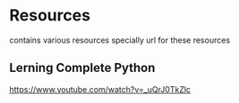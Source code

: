# Resources
contains various resources specially url for these resources
## Lerning Complete Python 
https://www.youtube.com/watch?v=_uQrJ0TkZlc
